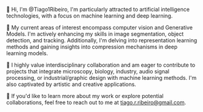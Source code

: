 👋 Hi, I'm @Tiago1Ribeiro, I'm particularly attracted to artificial intelligence technologies, with a focus on machine learning and deep learning.

🌱 My current areas of interest encompass computer vision and Generative Models. I'm actively enhancing my skills in image segmentation, object detection, and tracking. Additionally, I'm delving into representation learning methods and gaining insights into compression mechanisms in deep learning models.

🤝 I highly value interdisciplinary collaboration and am eager to contribute to projects that integrate microscopy, biology, industry, audio signal processing, or industrial/graphic design with machine learning methods. I'm also captivated by artistic and creative applications.

📩 If you'd like to learn more about my work or explore potential collaborations, feel free to reach out to me at tiago.r.ribeiro@gmail.com.


